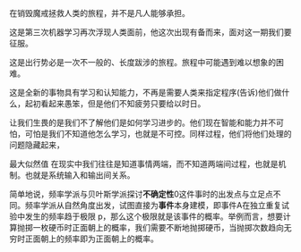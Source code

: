 在销毁魔戒拯救人类的旅程，并不是凡人能够承担。

这是第三次机器学习再次浮现人类面前，他这次出现有备而来，面对这一期我们要征服。

这是出行势必是一次不一般的、长度跋涉的旅程。旅程中可能遇到难以想象的困难。

这是全新的事物具有学习和认知能力，不再是需要人类来指定程序(告诉)他们做什么，起初看起来愚笨，但是他们不知疲劳只要给以时日。

让我们生畏的是我们不了解他们是如何学习进步的。他们现在智能和能力并不可怕，可怕是我们不知道他怎么学习，也就是不可控。同样过程，他们将他们处理的问题隐藏起来，

最大似然值
在现实中我们往往是知道事情两端，而不知道两端间过程，也就是机制。也就是系统输入和输出间关系。

简单地说，频率学派与贝叶斯学派探讨**不确定性**0这件事时的出发点与立足点不同。频率学派从自然角度出发，试图直接为**事件**本身建模，即事件A在独立重复试验中发生的频率趋于极限 p，那么这个极限就是该事件的概率。举例而言，想要计算抛掷一枚硬币时正面朝上的概率，我们需要不断地抛掷硬币，当抛掷次数趋向无穷时正面朝上的频率即为正面朝上的概率。
